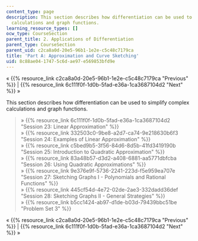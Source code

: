 ```yaml
---
content_type: page
description: This section describes how differentiation can be used to simplify complex
  calculations and graph functions.
learning_resource_types: []
ocw_type: CourseSection
parent_title: 2. Applications of Differentiation
parent_type: CourseSection
parent_uid: c2ca8a0d-20e5-96b1-1e2e-c5c48c7179ca
title: 'Part A: Approximation and Curve Sketching'
uid: 8c88ae04-1747-5c6d-ae97-e569853bfd9e
---
```


« {{% resource_link c2ca8a0d-20e5-96b1-1e2e-c5c48c7179ca "Previous" %}} | {{% resource_link 6c111f0f-1d0b-5fad-e36a-1ca3687104d2 "Next" %}} »

This section describes how differentiation can be used to simplify complex calculations and graph functions.

> » {{% resource_link 6c111f0f-1d0b-5fad-e36a-1ca3687104d2 "Session 23: Linear Approximation" %}}  
> » {{% resource_link 332503c0-9be8-a2d7-ca74-9e218630b6f3 "Session 24: Examples of Linear Approximation" %}}  
> » {{% resource_link c5bed9b5-3f56-84d6-8d5b-41fd3419190b "Session 25: Introduction to Quadratic Approximation" %}}  
> » {{% resource_link 83a48b57-d3d2-a408-6881-aa5771dbfcba "Session 26: Using Quadratic Approximations" %}}  
> » {{% resource_link 9e376e9f-5736-2241-223d-f5e959ea707e "Session 27: Sketching Graphs I - Polynomials and Rational Functions" %}}  
> » {{% resource_link 445cf54d-4e72-02de-2ae3-332dadd36def "Session 28: Sketching Graphs II - General Strategies" %}}  
> » {{% resource_link b5cc1424-ab97-d1de-b03d-79439bbc51be "Problem Set 3" %}}

« {{% resource_link c2ca8a0d-20e5-96b1-1e2e-c5c48c7179ca "Previous" %}} | {{% resource_link 6c111f0f-1d0b-5fad-e36a-1ca3687104d2 "Next" %}} »